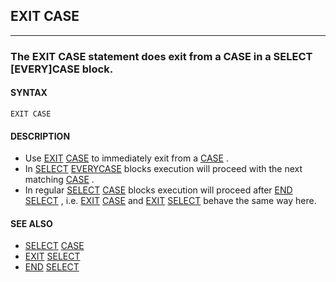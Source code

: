 ## EXIT CASE
---

### The EXIT CASE statement does exit from a CASE in a SELECT [EVERY]CASE block.

#### SYNTAX

`EXIT CASE`

#### DESCRIPTION
* Use [EXIT](./EXIT.md) [CASE](./CASE.md) to immediately exit from a [CASE](./CASE.md) .
* In [SELECT](./SELECT.md) [EVERYCASE](./EVERYCASE.md) blocks execution will proceed with the next matching [CASE](./CASE.md) .
* In regular [SELECT](./SELECT.md) [CASE](./CASE.md) blocks execution will proceed after [END](./END.md) [SELECT](./SELECT.md) , i.e. [EXIT](./EXIT.md) [CASE](./CASE.md) and [EXIT](./EXIT.md) [SELECT](./SELECT.md) behave the same way here.


#### SEE ALSO
* [SELECT](./SELECT.md) [CASE](./CASE.md)
* [EXIT](./EXIT.md) [SELECT](./SELECT.md)
* [END](./END.md) [SELECT](./SELECT.md)

